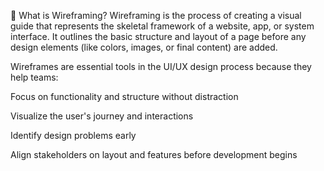 🎨 What is Wireframing?
Wireframing is the process of creating a visual guide that represents the skeletal framework of a website, app, or system interface. It outlines the basic structure and layout of a page before any design elements (like colors, images, or final content) are added.

Wireframes are essential tools in the UI/UX design process because they help teams:

Focus on functionality and structure without distraction

Visualize the user's journey and interactions

Identify design problems early

Align stakeholders on layout and features before development begins
